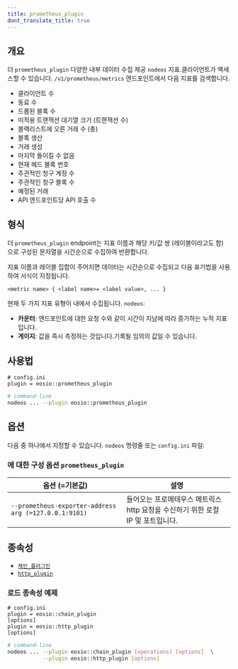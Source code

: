 ```yaml
---
title: prometheus_plugin
dont_translate_title: true
---
```


## 개요

더 `prometheus_plugin` 다양한 내부 데이터 수집 제공 `nodeos` 지표.클라이언트가 액세스할 수 있습니다. `/v1/prometheus/metrics` 엔드포인트에서 다음 지표를 검색합니다.

- 클라이언트 수
- 동료 수
- 드롭된 블록 수
- 미적용 트랜잭션 대기열 크기 (트랜잭션 수)
- 블랙리스트에 오른 거래 수 (총)
- 블록 생산
- 거래 생성
- 마지막 돌이킬 수 없음
- 현재 헤드 블록 번호
- 주관적인 청구 계정 수
- 주관적인 청구 블록 수
- 예정된 거래
- API 엔드포인트당 API 호출 수

## 형식

더 `prometheus_plugin` endpoint는 지표 이름과 해당 키/값 쌍 (레이블이라고도 함) 으로 구성된 문자열을 시간순으로 수집하여 반환합니다.

지표 이름과 레이블 집합이 주어지면 데이터는 시간순으로 수집되고 다음 표기법을 사용하여 서식이 지정됩니다.

```
<metric name> { <label name>= <label value>, ... }
```

현재 두 가지 지표 유형이 내에서 수집됩니다. `nodeos`:

- **카운터**: 엔드포인트에 대한 요청 수와 같이 시간이 지남에 따라 증가하는 누적 지표입니다.
- **게이지**: 값을 즉시 측정하는 것입니다.기록될 임의의 값일 수 있습니다.

## 사용법

```console
# config.ini
plugin = eosio::prometheus_plugin
```
```sh
# command-line
nodeos ... --plugin eosio::prometheus_plugin
```

## 옵션

다음 중 하나에서 지정할 수 있습니다. `nodeos` 명령줄 또는 `config.ini` 파일:

### 에 대한 구성 옵션 `prometheus_plugin`

옵션 (=기본값) | 설명
-|-
`--prometheus-exporter-address arg (=127.0.0.1:9101)` | 들어오는 프로메테우스 메트릭스 http 요청을 수신하기 위한 로컬 IP 및 포트입니다.

## 종속성

* [`체인_플러그인`](./chain-plugin.md)
* [`http_plugin`](./http-plugin.md)

### 로드 종속성 예제

```console
# config.ini
plugin = eosio::chain_plugin
[options]
plugin = eosio::http_plugin
[options]
```
```sh
# command-line
nodeos ... --plugin eosio::chain_plugin [operations] [options]  \
           --plugin eosio::http_plugin [options]
```
